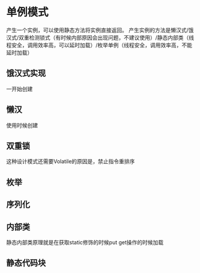 # 单例模式

产生一个实例，可以使用静态方法将实例直接返回。
产生实例的方法是懒汉式/饿汉式/双重检测锁式（有时候内部原因会出现问题，不建议使用）/静态内部类（线程安全，调用效率高，可以延时加载）/枚举单例（线程安全，调用效率高，不能延时加载）

## 饿汉式实现

一开始创建

## 懒汉

使用时候创建

## 双重锁

这种设计模式还需要Volatile的原因是，禁止指令重排序

## 枚举

## 序列化

## 内部类

静态内部类原理就是在获取static修饰的时候put  get操作的时候加载

## 静态代码块

